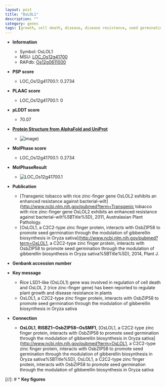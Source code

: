 ```yaml
---
layout: post
title: "OsLOL1"
description: ""
category: genes
tags: [growth, cell death, disease, disease resistance, seed germination, seed, gibberellin biosynthesis]
---
```


* **Information**  
    + Symbol: OsLOL1  
    + MSU: [LOC_Os12g41700](http://rice.plantbiology.msu.edu/cgi-bin/ORF_infopage.cgi?orf=LOC_Os12g41700)  
    + RAPdb: [Os12g0611000](http://rapdb.dna.affrc.go.jp/viewer/gbrowse_details/irgsp1?name=Os12g0611000)  

* **PSP score**  
    + LOC_Os12g41700.1: 0.2734 

* **PLAAC score**  
    + LOC_Os12g41700.1: 0 

* **pLDDT score**
    + 70.07

* **[Protein Structure from AlphaFold and UniProt](https://www.uniprot.org/uniprotkb/Q2QMB3/entry#structure)**
    + ![image](https://ricepsp.github.io/images/Q2/AF-Q2QMB3-F1.png))

* **MolPhase score**
    + LOC_Os12g41700.1: 0.2734

* **MolPhaseResult**
    + ![LOC_Os12g41700.1](https://ricepsp.github.io/pictures/LOC_Os12g/LOC_Os12g41700.1.png)

* **Publication**  
    + [Transgenic tobacco with rice zinc-finger gene OsLOL2 exhibits an enhanced resistance against bacterial-wilt](http://www.ncbi.nlm.nih.gov/pubmed?term=Transgenic tobacco with rice zinc-finger gene OsLOL2 exhibits an enhanced resistance against bacterial-wilt%5BTitle%5D), 2011, Australasian Plant Pathology.
    + [OsLOL1, a C2C2-type zinc finger protein, interacts with OsbZIP58 to promote seed germination through the modulation of gibberellin biosynthesis in Oryza sativa](http://www.ncbi.nlm.nih.gov/pubmed?term=OsLOL1, a C2C2-type zinc finger protein, interacts with OsbZIP58 to promote seed germination through the modulation of gibberellin biosynthesis in Oryza sativa%5BTitle%5D), 2014, Plant J.

* **Genbank accession number**  

* **Key message**  
    + Rice LSD1-like (OsLOL1) gene was involved in regulation of cell death and OsLOL 2 (rice zinc-finger gene) has been reported to regulate plant growth and disease resistance in plants
    + OsLOL1, a C2C2-type zinc finger protein, interacts with OsbZIP58 to promote seed germination through the modulation of gibberellin biosynthesis in Oryza sativa

* **Connection**  
    + __OsLOL1__, __RISBZ1~OsbZIP58~OsSMF1__, [OsLOL1, a C2C2-type zinc finger protein, interacts with OsbZIP58 to promote seed germination through the modulation of gibberellin biosynthesis in Oryza sativa](http://www.ncbi.nlm.nih.gov/pubmed?term=OsLOL1, a C2C2-type zinc finger protein, interacts with OsbZIP58 to promote seed germination through the modulation of gibberellin biosynthesis in Oryza sativa%5BTitle%5D), OsLOL1, a C2C2-type zinc finger protein, interacts with OsbZIP58 to promote seed germination through the modulation of gibberellin biosynthesis in Oryza sativa

[//]: # * **Key figures**  


